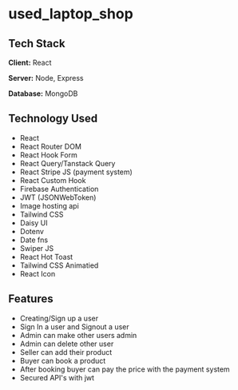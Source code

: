 ﻿# used_laptop_shop


## Tech Stack

**Client:** React

**Server:** Node, Express

**Database:** MongoDB


## Technology Used

- React
- React Router DOM
- React Hook Form
- React Query/Tanstack Query 
- React Stripe JS (payment system)
- React Custom Hook 
- Firebase Authentication
- JWT (JSONWebToken)
- Image hosting api
- Tailwind CSS
- Daisy UI
- Dotenv
- Date fns
- Swiper JS
- React Hot Toast
- Tailwind CSS Animatied
- React Icon


## Features
- Creating/Sign up a user
- Sign In a user and Signout a user
- Admin can make other users admin 
- Admin can delete other user
- Seller can add their product 
- Buyer can book a product
- After booking buyer can pay the price with the payment system
- Secured API's with jwt



